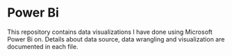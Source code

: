 # Power Bi
This repository contains data visualizations I have done using Microsoft Power Bi on. Details about data source, data wrangling and visualization are documented in each file.
